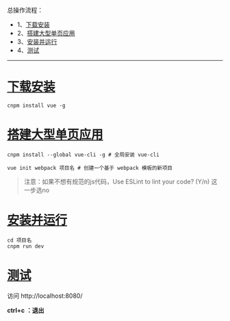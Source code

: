 总操作流程：
- 1、[下载安装](#vue.js-01)
- 2、[搭建大型单页应用](#vue.js-02)
- 3、[安装并运行](#vue.js-03)
- 4、[测试](#vue.js-04)

----------

# <a name="vue.js-01" href="#" >下载安装</a>
```shell
cnpm install vue -g
```
# <a name="vue.js-02" href="#" >搭建大型单页应用</a>
```shell
cnpm install --global vue-cli -g # 全局安装 vue-cli

vue init webpack 项目名 # 创建一个基于 webpack 模板的新项目

```
> 注意：如果不想有规范的js代码，Use ESLint to lint your code? (Y/n) 这一步选no


# <a name="vue.js-03" href="#" >安装并运行</a>
```shell
cd 项目名
cnpm run dev
```
# <a name="vue.js-04" href="#" >测试</a>
访问 http://localhost:8080/

**ctrl+c ：退出**